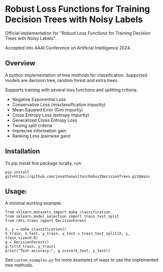 # Robust Loss Functions for Training Decision Trees with Noisy Labels

Official implementation for "Robust Loss Functions for Training Decision Trees with Noisy Labels". 

Accepted into AAAI Conference on Artificial Intelligence 2024.

## Overview

A python implementation of tree methods for classification.
Supported models are decision tree, random forest and extra trees.




Supports training with several loss functions and splitting criteria:
- Negative Exponential Loss
- Conservative Loss (misclassification impurity)
- Mean Squared Error (Gini impurity)
- Cross Entropy Loss (entropy impurity)
- Generalized Cross Entropy Loss
- Twoing split criteria
- Imprecise information gain
- Ranking Loss (pairwise gain)


## Installation
To pip install this package locally, run:
```
pip install git+https://github.com/jonathanwilton/RobustDecisionTrees.git@main
```



## Usage:
A minimal working example:
```
from sklearn.datasets import make_classification
from sklearn.model_selection import train_test_split
from rdts.trees import DecisionForest

X, y = make_classification()
X_train, X_test, y_train, y_test = train_test_split(X, y, train_size=0.8)
g = DecisionForest()
g.fit(X_train, y_train)
print("Test accuracy:", g.score(X_test, y_test))
```

See ``custom_examples.py`` for more examples of ways to use the implemented tree methods.
